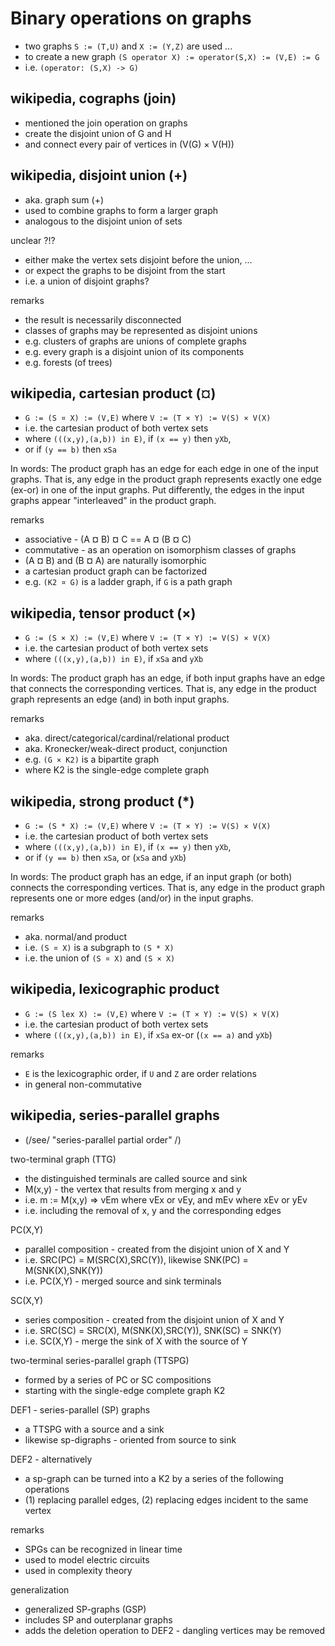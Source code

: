 
<!-- ======================================================================= -->
# Binary operations on graphs

* two graphs `S := (T,U)` and `X := (Y,Z)` are used ...
* to create a new graph `(S operator X) := operator(S,X) := (V,E) := G`
* i.e. `(operator: (S,X) -> G)`

<!-- ======================================================================= -->
## wikipedia, cographs (join)

* mentioned the join operation on graphs
* create the disjoint union of G and H
* and connect every pair of vertices in (V(G) × V(H))

<!-- ======================================================================= -->
## wikipedia, disjoint union (+)

* aka. graph sum (+)
* used to combine graphs to form a larger graph
* analogous to the disjoint union of sets

unclear ?!?

* either make the vertex sets disjoint before the union, ...
* or expect the graphs to be disjoint from the start
* i.e. a union of disjoint graphs?

remarks

* the result is necessarily disconnected
* classes of graphs may be represented as disjoint unions
* e.g. clusters of graphs are unions of complete graphs
* e.g. every graph is a disjoint union of its components
* e.g. forests (of trees)

<!-- ======================================================================= -->
## wikipedia, cartesian product (¤)

* `G := (S ¤ X) := (V,E)` where `V := (T × Y) := V(S) × V(X)`
* i.e. the cartesian product of both vertex sets
* where `(((x,y),(a,b)) in E)`, if `(x == y)` then `yXb`,
* or if `(y == b)` then `xSa`

In words: The product graph has an edge for each edge in one of the input
graphs. That is, any edge in the product graph represents exactly one edge
(ex-or) in one of the input graphs. Put differently, the edges in the input
graphs appear "interleaved" in the product graph.

remarks

* associative - (A ¤ B) ¤ C == A ¤ (B ¤ C)
* commutative - as an operation on isomorphism classes of graphs
* (A ¤ B) and (B ¤ A)  are naturally isomorphic
* a cartesian product graph can be factorized
* e.g. `(K2 ¤ G)` is a ladder graph, if `G` is a path graph

<!-- ======================================================================= -->
## wikipedia, tensor product (×)

* `G := (S × X) := (V,E)` where `V := (T × Y) := V(S) × V(X)`
* i.e. the cartesian product of both vertex sets
* where `(((x,y),(a,b)) in E)`, if `xSa` and `yXb`

In words: The product graph has an edge, if both input graphs have an edge
that connects the corresponding vertices. That is, any edge in the product
graph represents an edge (and) in both input graphs.

remarks

* aka. direct/categorical/cardinal/relational product
* aka. Kronecker/weak-direct product, conjunction
* e.g. `(G × K2)` is a bipartite graph
* where K2 is the single-edge complete graph

<!-- ======================================================================= -->
## wikipedia, strong product (*)

* `G := (S * X) := (V,E)` where `V := (T × Y) := V(S) × V(X)`
* i.e. the cartesian product of both vertex sets
* where `(((x,y),(a,b)) in E)`, if `(x == y)` then `yXb`,
* or if `(y == b)` then `xSa`, or (`xSa` and `yXb`)

In words: The product graph has an edge, if an input graph (or both) connects
the corresponding vertices. That is, any edge in the product graph represents
one or more edges (and/or) in the input graphs.

remarks

* aka. normal/and product
* i.e. `(S ¤ X)` is a subgraph to `(S * X)`
* i.e. the union of `(S ¤ X)` and `(S × X)`

<!-- ======================================================================= -->
## wikipedia, lexicographic product

* `G := (S lex X) := (V,E)` where `V := (T × Y) := V(S) × V(X)`
* i.e. the cartesian product of both vertex sets
* where `(((x,y),(a,b)) in E)`, if `xSa` ex-or (`(x == a)` and `yXb`)

remarks

* `E` is the lexicographic order, if `U` and `Z` are order relations
* in general non-commutative

<!-- ======================================================================= -->
## wikipedia, series-parallel graphs

* (/see/ "series-parallel partial order" /)

two-terminal graph (TTG)

* the distinguished terminals are called source and sink
* M(x,y) - the vertex that results from merging x and y
* i.e. m := M(x,y) => vEm where vEx or vEy, and mEv where xEv or yEv
* i.e. including the removal of x, y and the corresponding edges

PC(X,Y)

* parallel composition - created from the disjoint union of X and Y
* i.e. SRC(PC) = M(SRC(X),SRC(Y)), likewise SNK(PC) = M(SNK(X),SNK(Y))
* i.e. PC(X,Y) - merged source and sink terminals

SC(X,Y)

* series composition - created from the disjoint union of X and Y
* i.e. SRC(SC) = SRC(X), M(SNK(X),SRC(Y)), SNK(SC) = SNK(Y)
* i.e. SC(X,Y) - merge the sink of X with the source of Y

two-terminal series-parallel graph (TTSPG)

* formed by a series of PC or SC compositions
* starting with the single-edge complete graph K2

DEF1 - series-parallel (SP) graphs

* a TTSPG with a source and a sink
* likewise sp-digraphs - oriented from source to sink

DEF2 - alternatively

* a sp-graph can be turned into a K2 by a series of the following operations
* (1) replacing parallel edges, (2) replacing edges incident to the same vertex

remarks

* SPGs can be recognized in linear time
* used to model electric circuits
* used in complexity theory

generalization

* generalized SP-graphs (GSP)
* includes SP and outerplanar graphs
* adds the deletion operation to DEF2 - dangling vertices may be removed
